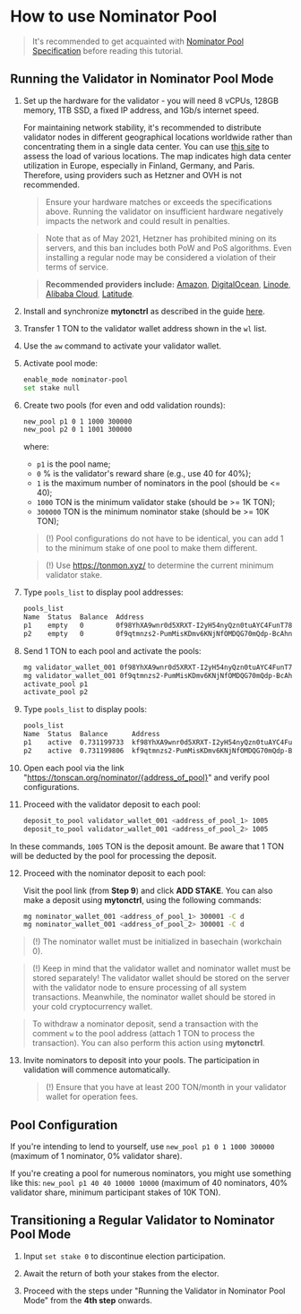 # How to use Nominator Pool

> It's recommended to get acquainted with [Nominator Pool Specification](https://docs.ton.org/v3/documentation/smart-contracts/contracts-specs/nominator-pool) before reading this tutorial.

## Running the Validator in Nominator Pool Mode

1. Set up the hardware for the validator - you will need 8 vCPUs, 128GB memory, 1TB SSD, a fixed IP address, and 1Gb/s internet speed.

   For maintaining network stability, it's recommended to distribute validator nodes in different geographical locations worldwide rather than concentrating them in a single data center. You can use [this site](https://status.toncenter.com/) to assess the load of various locations. The map indicates high data center utilization in Europe, especially in Finland, Germany, and Paris. Therefore, using providers such as Hetzner and OVH is not recommended.

   > Ensure your hardware matches or exceeds the specifications above. Running the validator on insufficient hardware negatively impacts the network and could result in penalties.

   > Note that as of May 2021, Hetzner has prohibited mining on its servers, and this ban includes both PoW and PoS algorithms. Even installing a regular node may be considered a violation of their terms of service.

   > **Recommended providers include:** [Amazon](https://aws.amazon.com/), [DigitalOcean](https://www.digitalocean.com/), [Linode](https://www.linode.com/), [Alibaba Cloud](https://alibabacloud.com/), [Latitude](https://www.latitude.sh/).

2. Install and synchronize **mytonctrl** as described in the guide [here](/nodes/nodes/full-node.md#install-the-mytonctrl).

3. Transfer 1 TON to the validator wallet address shown in the `wl` list.

4. Use the `aw` command to activate your validator wallet.

5. Activate pool mode:

    ```bash
    enable_mode nominator-pool
    set stake null
    ```

6. Create two pools (for even and odd validation rounds):

   ```bash
   new_pool p1 0 1 1000 300000
   new_pool p2 0 1 1001 300000
   ```

   where:
    * `p1` is the pool name;
    * `0` % is the validator's reward share (e.g., use 40 for 40%);
    * `1` is the maximum number of nominators in the pool (should be \<= 40);
    * `1000` TON is the minimum validator stake (should be >= 1K TON);
    * `300000` TON is the minimum nominator stake (should be >= 10K TON);

   > (!) Pool configurations do not have to be identical, you can add 1 to the minimum stake of one pool to make them different.

   > (!) Use https://tonmon.xyz/ to determine the current minimum validator stake.

7. Type `pools_list` to display pool addresses:

   ```bash
   pools_list
   Name  Status  Balance  Address
   p1    empty   0        0f98YhXA9wnr0d5XRXT-I2yH54nyQzn0tuAYC4FunT780qIT
   p2    empty   0        0f9qtmnzs2-PumMisKDmv6KNjNfOMDQG70mQdp-BcAhnV5jL
   ```

8. Send 1 TON to each pool and activate the pools:

   ```bash
   mg validator_wallet_001 0f98YhXA9wnr0d5XRXT-I2yH54nyQzn0tuAYC4FunT780qIT 1
   mg validator_wallet_001 0f9qtmnzs2-PumMisKDmv6KNjNfOMDQG70mQdp-BcAhnV5jL 1
   activate_pool p1
   activate_pool p2
   ```

9. Type `pools_list` to display pools:

   ```bash
   pools_list
   Name  Status  Balance      Address
   p1    active  0.731199733  kf98YhXA9wnr0d5XRXT-I2yH54nyQzn0tuAYC4FunT780v_W
   p2    active  0.731199806  kf9qtmnzs2-PumMisKDmv6KNjNfOMDQG70mQdp-BcAhnV8UO
   ```

10. Open each pool via the link "https://tonscan.org/nominator/{address_of_pool}" and verify pool configurations.

11. Proceed with the validator deposit to each pool:

    ```bash
    deposit_to_pool validator_wallet_001 <address_of_pool_1> 1005
    deposit_to_pool validator_wallet_001 <address_of_pool_2> 1005
    ```

   In these commands, `1005` TON is the deposit amount. Be aware that 1 TON will be deducted by the pool for processing the deposit.

12. Proceed with the nominator deposit to each pool:

    Visit the pool link (from **Step 9**) and click **ADD STAKE**.
    You can also make a deposit using **mytonctrl**, using the following commands:

    ```bash
    mg nominator_wallet_001 <address_of_pool_1> 300001 -C d
    mg nominator_wallet_001 <address_of_pool_2> 300001 -C d
    ```

   > (!) The nominator wallet must be initialized in basechain (workchain 0).

   > (!) Keep in mind that the validator wallet and nominator wallet must be stored separately! The validator wallet should be stored on the server with the validator node to ensure processing of all system transactions. Meanwhile, the nominator wallet should be stored in your cold cryptocurrency wallet.

   > To withdraw a nominator deposit, send a transaction with the comment `w` to the pool address (attach 1 TON to process the transaction). You can also perform this action using **mytonctrl**.

13. Invite nominators to deposit into your pools. The participation in validation will commence automatically.

    > (!) Ensure that you have at least 200 TON/month in your validator wallet for operation fees.

## Pool Configuration

If you're intending to lend to yourself, use `new_pool p1 0 1 1000 300000` (maximum of 1 nominator, 0% validator share).

If you're creating a pool for numerous nominators, you might use something like this: `new_pool p1 40 40 10000 10000` (maximum of 40 nominators, 40% validator share, minimum participant stakes of 10K TON).

## Transitioning a Regular Validator to Nominator Pool Mode

1. Input `set stake 0` to discontinue election participation.

2. Await the return of both your stakes from the elector.

3. Proceed with the steps under "Running the Validator in Nominator Pool Mode" from the **4th step** onwards.
